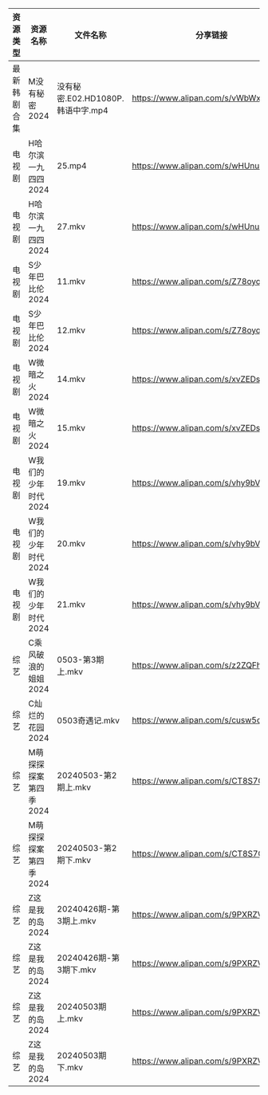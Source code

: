 | 资源类型   | 资源名称          | 文件名称                      | 分享链接                                 | 更新时间                |
| ------ | ------------- | ------------------------- | ------------------------------------ | ------------------- |
| 最新韩剧合集 | M没有秘密2024     | 没有秘密.E02.HD1080P.韩语中字.mp4 | https://www.alipan.com/s/vWbWx1d5SMf | 2024-05-03 18:09:00 |
| 电视剧    | H哈尔滨一九四四2024  | 25.mp4                    | https://www.alipan.com/s/wHUnuKR1v6V | 2024-05-03 20:05:21 |
| 电视剧    | H哈尔滨一九四四2024  | 27.mkv                    | https://www.alipan.com/s/wHUnuKR1v6V | 2024-05-03 20:05:20 |
| 电视剧    | S少年巴比伦2024    | 11.mkv                    | https://www.alipan.com/s/Z78oyo94HpR | 2024-05-03 20:06:02 |
| 电视剧    | S少年巴比伦2024    | 12.mkv                    | https://www.alipan.com/s/Z78oyo94HpR | 2024-05-03 20:06:02 |
| 电视剧    | W微暗之火2024     | 14.mkv                    | https://www.alipan.com/s/xvZEDs4b7e5 | 2024-05-03 20:06:23 |
| 电视剧    | W微暗之火2024     | 15.mkv                    | https://www.alipan.com/s/xvZEDs4b7e5 | 2024-05-03 20:06:22 |
| 电视剧    | W我们的少年时代2024  | 19.mkv                    | https://www.alipan.com/s/vhy9bVKq38T | 2024-05-03 14:10:37 |
| 电视剧    | W我们的少年时代2024  | 20.mkv                    | https://www.alipan.com/s/vhy9bVKq38T | 2024-05-03 14:10:37 |
| 电视剧    | W我们的少年时代2024  | 21.mkv                    | https://www.alipan.com/s/vhy9bVKq38T | 2024-05-03 14:10:37 |
| 综艺     | C乘风破浪的姐姐2024  | 0503-第3期上.mkv             | https://www.alipan.com/s/z2ZQFhKX5nR | 2024-05-03 14:11:08 |
| 综艺     | C灿烂的花园2024    | 0503奇遇记.mkv               | https://www.alipan.com/s/cusw5oJaLFV | 2024-05-03 14:11:13 |
| 综艺     | M萌探探探案第四季2024 | 20240503-第2期上.mkv         | https://www.alipan.com/s/CT8S7QehFWz | 2024-05-03 14:11:41 |
| 综艺     | M萌探探探案第四季2024 | 20240503-第2期下.mkv         | https://www.alipan.com/s/CT8S7QehFWz | 2024-05-03 14:11:40 |
| 综艺     | Z这是我的岛2024    | 20240426期-第3期上.mkv        | https://www.alipan.com/s/9PXRZVhrjvh | 2024-05-03 14:12:19 |
| 综艺     | Z这是我的岛2024    | 20240426期-第3期下.mkv        | https://www.alipan.com/s/9PXRZVhrjvh | 2024-05-03 14:12:19 |
| 综艺     | Z这是我的岛2024    | 20240503期上.mkv            | https://www.alipan.com/s/9PXRZVhrjvh | 2024-05-03 14:12:19 |
| 综艺     | Z这是我的岛2024    | 20240503期下.mkv            | https://www.alipan.com/s/9PXRZVhrjvh | 2024-05-03 14:12:18 |
